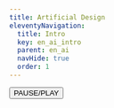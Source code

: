 ```yaml
---
title: Artificial Design
eleventyNavigation:
  title: Intro
  key: en_ai_intro
  parent: en_ai
  navHide: true
  order: 1
---
```



<style>
  
</style>

<div id="input"></div>
<button id="stop">PAUSE/PLAY</button>
<div id="preview"></div>


<!-- Require the peer dependencies of pose-detection. -->
<script src="https://cdn.jsdelivr.net/npm/@tensorflow/tfjs-core"></script>
<script src="https://cdn.jsdelivr.net/npm/@tensorflow/tfjs-converter"></script>

<!-- You must explicitly require a TF.js backend if you're not using the TF.js union bundle. -->
<script src="https://cdn.jsdelivr.net/npm/@tensorflow/tfjs-backend-webgl"></script>
<!-- Alternatively you can use the WASM backend: <script src="https://cdn.jsdelivr.net/npm/@tensorflow/tfjs-backend-wasm/dist/tf-backend-wasm.js"></script> -->

<script src="https://cdn.jsdelivr.net/npm/@tensorflow-models/pose-detection"></script>
<script>
let ready = false;
let videoReady = false;
let detector;
let imageEl;

let looper = true;
document.querySelector("#stop").addEventListener("click", () => {
  if (looper) {
    noLoop();
    looper = false;
  } else {
    looper = true;
    loop();
  }
});

async function loadTF() {
  const detectorConfig = {modelType: poseDetection.movenet.modelType.SINGLEPOSE_LIGHTNING};
  detector = await poseDetection.createDetector(poseDetection.SupportedModels.MoveNet, detectorConfig);
  ready = true;
}

loadTF();

const connections = [
  [5,6],
  [6,8],
  [5,7],
  [10,8],
  [9,7],
  [11,12],
  [14,12],
  [13,11],
  [14,16],
  [13,15],
];

async function runTF() {
  imageElement = document.querySelector("video");

  const poses = await detector.estimatePoses(imageElement, ratio, false, 16);

  poses.forEach(p => {
    p.keypoints.forEach(k => {
      circle(k.x * ratio, k.y * ratio, 5);
    });
    connections.forEach(c => {
      line(
        p.keypoints[c[0]].x * ratio,
        p.keypoints[c[0]].y * ratio,
        p.keypoints[c[1]].x * ratio,
        p.keypoints[c[1]].y * ratio,
      );
    });
  });

  document.querySelector("#preview").innerHTML = JSON.stringify(poses);
}

let capture;
let ratio = 1;
let vw = 0;
let vh = 0;

function setup() {
  const c = createCanvas(512, 512);
  c.parent("#input");
  capture = createCapture(VIDEO, () => {
    videoReady = true;
    vw = capture.width;
    vh = capture.height;
    if (vw > vh) {
      ratio = 512 / vw;
    } else {
      ratio = 512 / vh;
    }
    console.log(vw, vh);
  });
  capture.hide();
}

function draw() {
  background(255);
  image(capture, 0, 0, vw * ratio, vh * ratio);
  if (ready && videoReady) {
    stroke("red");
    fill("red");
    runTF();
  }
}
</script>